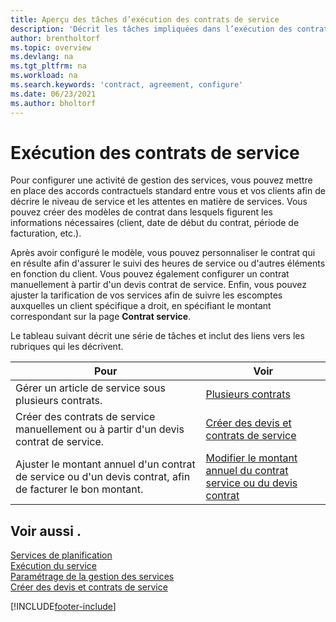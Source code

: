 ```yaml
---
title: Aperçu des tâches d’exécution des contrats de service
description: 'Décrit les tâches impliquées dans l’exécution des contrats de service avec vos clients, comme la mise en place d’ententes contractuelles standard avec des modèles personnalisables, etc.'
author: brentholtorf
ms.topic: overview
ms.devlang: na
ms.tgt_pltfrm: na
ms.workload: na
ms.search.keywords: 'contract, agreement, configure'
ms.date: 06/23/2021
ms.author: bholtorf
---
```

# <a name="fulfilling-service-contracts"></a>Exécution des contrats de service
Pour configurer une activité de gestion des services, vous pouvez mettre en place des accords contractuels standard entre vous et vos clients afin de décrire le niveau de service et les attentes en matière de services. Vous pouvez créer des modèles de contrat dans lesquels figurent les informations nécessaires (client, date de début du contrat, période de facturation, etc.).  
  
Après avoir configuré le modèle, vous pouvez personnaliser le contrat qui en résulte afin d'assurer le suivi des heures de service ou d'autres éléments en fonction du client. Vous pouvez également configurer un contrat manuellement à partir d'un devis contrat de service. Enfin, vous pouvez ajuster la tarification de vos services afin de suivre les escomptes auxquelles un client spécifique a droit, en spécifiant le montant correspondant sur la page **Contrat service**.  

Le tableau suivant décrit une série de tâches et inclut des liens vers les rubriques qui les décrivent.   
  
|**Pour**|**Voir**|  
|------------|-------------|  
|Gérer un article de service sous plusieurs contrats. | [Plusieurs contrats](service-multiple-contracts.md)|  
|Créer des contrats de service manuellement ou à partir d'un devis contrat de service.| [Créer des devis et contrats de service](service-how-to-create-service-contracts-and-service-contract-quotes.md)|
|Ajuster le montant annuel d'un contrat de service ou d'un devis contrat, afin de facturer le bon montant.|[Modifier le montant annuel du contrat service ou du devis contrat](service-how-to-change-the-annual-amount-on-service-contracts-or-contract-quotes.md)|

## <a name="see-also"></a>Voir aussi .
[Services de planification](service-plan-service.md)  
[Exécution du service](service-deliver-service.md)  
[Paramétrage de la gestion des services](service-setup-service.md)  
[Créer des devis et contrats de service](service-how-to-create-service-contracts-and-service-contract-quotes.md)  


[!INCLUDE[footer-include](includes/footer-banner.md)]
